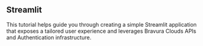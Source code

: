 ## Streamlit 

This tutorial helps guide you through creating a simple Streamlit application that exposes a tailored user experience and leverages Bravura Clouds APIs and Authentication infrastructure. 